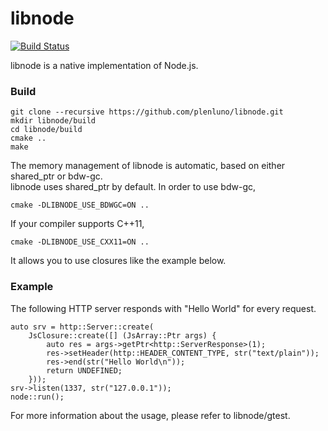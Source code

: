 libnode
=======

[![Build Status](https://travis-ci.org/plenluno/libnode.png?branch=master)](https://travis-ci.org/plenluno/libnode)

libnode is a native implementation of Node.js.

### Build

    git clone --recursive https://github.com/plenluno/libnode.git
    mkdir libnode/build
    cd libnode/build
    cmake ..
    make

The memory management of libnode is automatic, based on either shared_ptr or bdw-gc.  
libnode uses shared_ptr by default. In order to use bdw-gc,  

    cmake -DLIBNODE_USE_BDWGC=ON ..

If your compiler supports C++11,

    cmake -DLIBNODE_USE_CXX11=ON ..

It allows you to use closures like the example below.

### Example

The following HTTP server responds with "Hello World" for every request.

    auto srv = http::Server::create(
        JsClosure::create([] (JsArray::Ptr args) {
            auto res = args->getPtr<http::ServerResponse>(1);
            res->setHeader(http::HEADER_CONTENT_TYPE, str("text/plain"));
            res->end(str("Hello World\n"));
            return UNDEFINED;
        }));
    srv->listen(1337, str("127.0.0.1"));
    node::run();

For more information about the usage, please refer to libnode/gtest.

